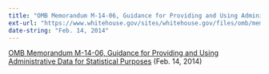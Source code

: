 ```yaml
---
title: "OMB Memorandum M-14-06, Guidance for Providing and Using Administrative Data for Statistical Purposes"
ext-url: "https://www.whitehouse.gov/sites/whitehouse.gov/files/omb/memoranda/2014/m-14-06.pdf"
date-string: "Feb. 14, 2014"
---
```

[OMB Memorandum M-14-06, Guidance for Providing and Using Administrative Data for Statistical Purposes](https://www.whitehouse.gov/sites/whitehouse.gov/files/omb/memoranda/2014/m-14-06.pdf) (Feb. 14, 2014)
